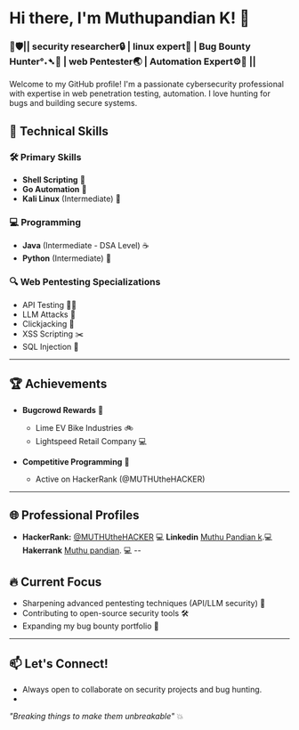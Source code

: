 # Hi there, I'm Muthupandian K! 👋  

### 🚀🛡️|| security researcher🔒 | linux expert🐉 | Bug Bounty Hunter°˖➴🐞 | web Pentester🌏 | Automation Expert⚙️🔄 ||

Welcome to my GitHub profile! I'm a passionate cybersecurity professional with expertise in web penetration testing, automation. I love hunting for bugs and building secure systems.


## 🔧 Technical Skills

### 🛠️ Primary Skills
- **Shell Scripting** 🐚
- **Go Automation** 🦫
- **Kali Linux** (Intermediate) 🐉

### 💻 Programming
- **Java** (Intermediate - DSA Level) ☕
- **Python** (Intermediate) 🐍

### 🔍 Web Pentesting Specializations
- API Testing 🕵️‍♂️
- LLM Attacks 🤖
- Clickjacking 🎣
- XSS Scripting ✂️
- SQL Injection 💉

---

## 🏆 Achievements
- **Bugcrowd Rewards** 🐛
  - Lime EV Bike Industries 🚲
  - Lightspeed Retail Company 💻
  
- **Competitive Programming** 🏅
  - Active on HackerRank (@MUTHUtheHACKER)

---

## 🌐 Professional Profiles
- **HackerRank:**   [@MUTHUtheHACKER](https://www.hackerrank.com/) 💻
     **Linkedin**   [Muthu Pandian k](-https://www.linkedin.com/in/muthupandiank26/).💻
    **Hakerrank**   [Muthu pandian](https://www.hackerrank.com/profile/muthupandiank_b1). 💻
--
## 🔥 Current Focus
- Sharpening advanced pentesting techniques (API/LLM security) 🔐
- Contributing to open-source security tools 🛠️
- Expanding my bug bounty portfolio 🎯

---

## 📫 Let's Connect!
- Always open to collaborate on security projects and bug hunting.
- 

*"Breaking things to make them unbreakable"* 💥
